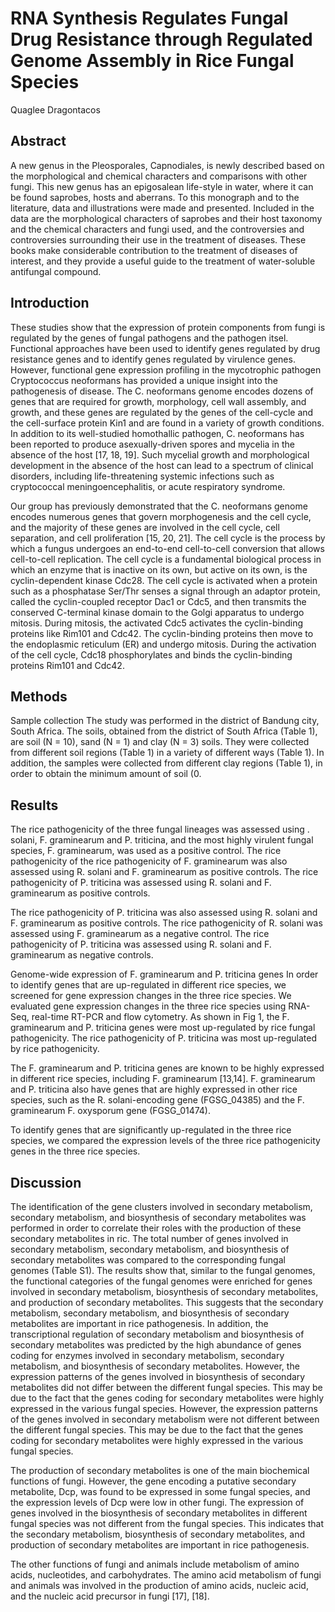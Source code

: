 # RNA Synthesis Regulates Fungal Drug Resistance through Regulated Genome Assembly in Rice Fungal Species
Quaglee Dragontacos


## Abstract
A new genus in the Pleosporales, Capnodiales, is newly described based on the morphological and chemical characters and comparisons with other fungi. This new genus has an epigosalean life-style in water, where it can be found saprobes, hosts and aberrans. To this monograph and to the literature, data and illustrations were made and presented. Included in the data are the morphological characters of saprobes and their host taxonomy and the chemical characters and fungi used, and the controversies and controversies surrounding their use in the treatment of diseases. These books make considerable contribution to the treatment of diseases of interest, and they provide a useful guide to the treatment of water-soluble antifungal compound.


## Introduction
These studies show that the expression of protein components from fungi is regulated by the genes of fungal pathogens and the pathogen itsel. Functional approaches have been used to identify genes regulated by drug resistance genes and to identify genes regulated by virulence genes. However, functional gene expression profiling in the mycotrophic pathogen Cryptococcus neoformans has provided a unique insight into the pathogenesis of disease. The C. neoformans genome encodes dozens of genes that are required for growth, morphology, cell wall assembly, and growth, and these genes are regulated by the genes of the cell-cycle and the cell-surface protein Kin1 and are found in a variety of growth conditions. In addition to its well-studied homothallic pathogen, C. neoformans has been reported to produce asexually-driven spores and mycelia in the absence of the host [17, 18, 19]. Such mycelial growth and morphological development in the absence of the host can lead to a spectrum of clinical disorders, including life-threatening systemic infections such as cryptococcal meningoencephalitis, or acute respiratory syndrome.

Our group has previously demonstrated that the C. neoformans genome encodes numerous genes that govern morphogenesis and the cell cycle, and the majority of these genes are involved in the cell cycle, cell separation, and cell proliferation [15, 20, 21]. The cell cycle is the process by which a fungus undergoes an end-to-end cell-to-cell conversion that allows cell-to-cell replication. The cell cycle is a fundamental biological process in which an enzyme that is inactive on its own, but active on its own, is the cyclin-dependent kinase Cdc28. The cell cycle is activated when a protein such as a phosphatase Ser/Thr senses a signal through an adaptor protein, called the cyclin-coupled receptor Dac1 or Cdc5, and then transmits the conserved C-terminal kinase domain to the Golgi apparatus to undergo mitosis. During mitosis, the activated Cdc5 activates the cyclin-binding proteins like Rim101 and Cdc42. The cyclin-binding proteins then move to the endoplasmic reticulum (ER) and undergo mitosis. During the activation of the cell cycle, Cdc18 phosphorylates and binds the cyclin-binding proteins Rim101 and Cdc42.


## Methods
Sample collection
The study was performed in the district of Bandung city, South Africa. The soils, obtained from the district of South Africa (Table 1), are soil (N = 10), sand (N = 1) and clay (N = 3) soils. They were collected from different soil regions (Table 1) in a variety of different ways (Table 1). In addition, the samples were collected from different clay regions (Table 1), in order to obtain the minimum amount of soil (0.


## Results
The rice pathogenicity of the three fungal lineages was assessed using . solani, F. graminearum and P. triticina, and the most highly virulent fungal species, F. graminearum, was used as a positive control. The rice pathogenicity of the rice pathogenicity of F. graminearum was also assessed using R. solani and F. graminearum as positive controls. The rice pathogenicity of P. triticina was assessed using R. solani and F. graminearum as positive controls.

The rice pathogenicity of P. triticina was also assessed using R. solani and F. graminearum as positive controls. The rice pathogenicity of R. solani was assessed using F. graminearum as a negative control. The rice pathogenicity of P. triticina was assessed using R. solani and F. graminearum as negative controls.

Genome-wide expression of F. graminearum and P. triticina genes
In order to identify genes that are up-regulated in different rice species, we screened for gene expression changes in the three rice species. We evaluated gene expression changes in the three rice species using RNA-Seq, real-time RT-PCR and flow cytometry. As shown in Fig 1, the F. graminearum and P. triticina genes were most up-regulated by rice fungal pathogenicity. The rice pathogenicity of P. triticina was most up-regulated by rice pathogenicity.

The F. graminearum and P. triticina genes are known to be highly expressed in different rice species, including F. graminearum [13,14]. F. graminearum and P. triticina also have genes that are highly expressed in other rice species, such as the R. solani-encoding gene (FGSG_04385) and the F. graminearum F. oxysporum gene (FGSG_01474).

To identify genes that are significantly up-regulated in the three rice species, we compared the expression levels of the three rice pathogenicity genes in the three rice species.


## Discussion
The identification of the gene clusters involved in secondary metabolism, secondary metabolism, and biosynthesis of secondary metabolites was performed in order to correlate their roles with the production of these secondary metabolites in ric. The total number of genes involved in secondary metabolism, secondary metabolism, and biosynthesis of secondary metabolites was compared to the corresponding fungal genomes (Table S1). The results show that, similar to the fungal genomes, the functional categories of the fungal genomes were enriched for genes involved in secondary metabolism, biosynthesis of secondary metabolites, and production of secondary metabolites. This suggests that the secondary metabolism, secondary metabolism, and biosynthesis of secondary metabolites are important in rice pathogenesis. In addition, the transcriptional regulation of secondary metabolism and biosynthesis of secondary metabolites was predicted by the high abundance of genes coding for enzymes involved in secondary metabolism, secondary metabolism, and biosynthesis of secondary metabolites. However, the expression patterns of the genes involved in biosynthesis of secondary metabolites did not differ between the different fungal species. This may be due to the fact that the genes coding for secondary metabolites were highly expressed in the various fungal species. However, the expression patterns of the genes involved in secondary metabolism were not different between the different fungal species. This may be due to the fact that the genes coding for secondary metabolites were highly expressed in the various fungal species.

The production of secondary metabolites is one of the main biochemical functions of fungi. However, the gene encoding a putative secondary metabolite, Dcp, was found to be expressed in some fungal species, and the expression levels of Dcp were low in other fungi. The expression of genes involved in the biosynthesis of secondary metabolites in different fungal species was not different from the fungal species. This indicates that the secondary metabolism, biosynthesis of secondary metabolites, and production of secondary metabolites are important in rice pathogenesis.

The other functions of fungi and animals include metabolism of amino acids, nucleotides, and carbohydrates. The amino acid metabolism of fungi and animals was involved in the production of amino acids, nucleic acid, and the nucleic acid precursor in fungi [17], [18].
